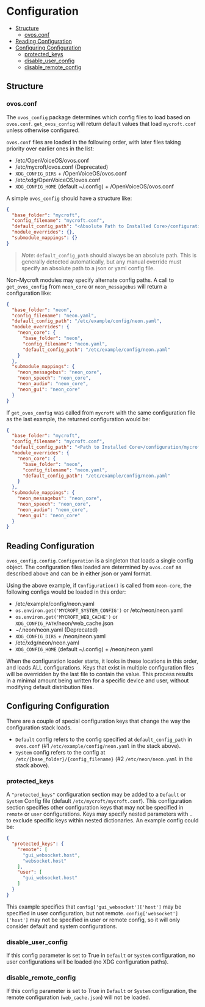 # Configuration

- [Structure](#structure)
    * [ovos.conf](#ovosconf)
- [Reading Configuration](#reading-configuration)
- [Configuring Configuration](#configuring-configuration)
    * [protected_keys](#protected-keys)
    * [disable_user_config](#disable-user-config)
    * [disable_remote_config](#disable-remote-config)

## Structure

### ovos.conf

The `ovos_config` package determines which config files to load based on `ovos.conf`.
`get_ovos_config` will return default values that load `mycroft.conf` unless otherwise configured.

`ovos.conf` files are loaded in the following order, with later files taking priority over earlier ones in the list:

- /etc/OpenVoiceOS/ovos.conf
- /etc/mycroft/ovos.conf (Deprecated)
- `XDG_CONFIG_DIRS` + /OpenVoiceOS/ovos.conf
- /etc/xdg/OpenVoiceOS/ovos.conf
- `XDG_CONFIG_HOME` (default ~/.config) + /OpenVoiceOS/ovos.conf

A simple `ovos_config` should have a structure like:

```json
{
  "base_folder": "mycroft",
  "config_filename": "mycroft.conf",
  "default_config_path": "<Absolute Path to Installed Core>/configuration/mycroft.conf",
  "module_overrides": {},
  "submodule_mappings": {}
}
```

> *Note*: `default_config_path` should always be an absolute path. This is generally
> detected automatically, but any manual override must specify an absolute path to a json or yaml config file.

Non-Mycroft modules may specify alternate config paths. A call to `get_ovos_config` from
`neon_core` or `neon_messagebus` will return a configuration like:

```json
{
  "base_folder": "neon",
  "config_filename": "neon.yaml",
  "default_config_path": "/etc/example/config/neon.yaml",
  "module_overrides": {
    "neon_core": {
      "base_folder": "neon",
      "config_filename": "neon.yaml",
      "default_config_path": "/etc/example/config/neon.yaml"
    }
  },
  "submodule_mappings": {
    "neon_messagebus": "neon_core",
    "neon_speech": "neon_core",
    "neon_audio": "neon_core",
    "neon_gui": "neon_core"
  }
}
```

If `get_ovos_config` was called from `mycroft` with the same configuration file as the last example,
the returned configuration would be:

```json
{
  "base_folder": "mycroft",
  "config_filename": "mycroft.conf",
  "default_config_path": "<Path to Installed Core>/configuration/mycroft.conf",
  "module_overrides": {
    "neon_core": {
      "base_folder": "neon",
      "config_filename": "neon.yaml",
      "default_config_path": "/etc/example/config/neon.yaml"
    }
  },
  "submodule_mappings": {
    "neon_messagebus": "neon_core",
    "neon_speech": "neon_core",
    "neon_audio": "neon_core",
    "neon_gui": "neon_core"
  }
}
```

## Reading Configuration

`ovos_config.config.Configuration` is a singleton that loads a single config
object. The configuration files loaded are determined by `ovos.conf` as described above and can be in either json or
yaml format.

Using the above example, if `Configuration()` is called from `neon-core`, the following configs would be loaded in this
order:

- /etc/example/config/neon.yaml
- `os.environ.get('MYCROFT_SYSTEM_CONFIG')` or /etc/neon/neon.yaml
- `os.environ.get('MYCROFT_WEB_CACHE')` or `XDG_CONFIG_PATH`/neon/web_cache.json
- ~/.neon/neon.yaml (Deprecated)
- `XDG_CONFIG_DIRS` + /neon/neon.yaml
- /etc/xdg/neon/neon.yaml
- `XDG_CONFIG_HOME` (default ~/.config) + /neon/neon.yaml

When the configuration loader starts, it looks in these locations in this order, and loads ALL configurations. Keys that
exist in multiple configuration files will be overridden by the last file to contain the value. This process results in
a minimal amount being written for a specific device and user, without modifying default distribution files.

## Configuring Configuration

There are a couple of special configuration keys that change the way the configuration stack loads.

* `Default` config refers to the config specified at `default_config_path` in
  `ovos.conf` (#1 `/etc/example/config/neon.yaml` in the stack above).
* `System` config refers to the config at `/etc/{base_folder}/{config_filename}` (#2 `/etc/neon/neon.yaml` in the stack
  above).

### protected_keys

A `"protected_keys"` configuration section may be added to a `Default` or `System` Config file
(default `/etc/mycroft/mycroft.conf`). This configuration section specifies
other configuration keys that may not be specified in `remote` or `user` configurations.
Keys may specify nested parameters with `.` to exclude specific keys within nested dictionaries.
An example config could be:

```json
{
  "protected_keys": {
    "remote": [
      "gui_websocket.host",
      "websocket.host"
    ],
    "user": [
      "gui_websocket.host"
    ]
  }
}
```

This example specifies that `config['gui_websocket']['host']` may be specified in user configuration, but not remote.
`config['websocket']['host']` may not be specified in user or remote config, so it will only consider default
and system configurations.

### disable_user_config

If this config parameter is set to True in `Default` or `System` configuration,
no user configurations will be loaded (no XDG configuration paths).

### disable_remote_config

If this config parameter is set to True in `Default` or `System` configuration,
the remote configuration (`web_cache.json`) will not be loaded.